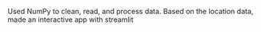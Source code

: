 Used NumPy to clean, read, and process data. 
Based on the location data, made an interactive app with streamlit
